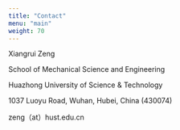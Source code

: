 ```yaml
---
title: "Contact"
menu: "main"
weight: 70
---
```


Xiangrui Zeng

School of Mechanical Science and Engineering

Huazhong University of Science & Technology

1037 Luoyu Road, Wuhan, Hubei, China (430074)

zeng（at）hust.edu.cn
